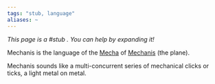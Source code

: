 ```yaml
---
tags: "stub, language"
aliases: ~
---
```


*This page is a #stub . You can help by expanding it!*

Mechanis is the language of the [Mecha](..\..\..\Heritages\Mecha%20Specifics.md) of [Mechanis](..\..\..\..\Outer\Mechanis\Mechanis.md) (the plane).

Mechanis sounds like a multi-concurrent series of mechanical clicks or ticks, a light metal on metal.
